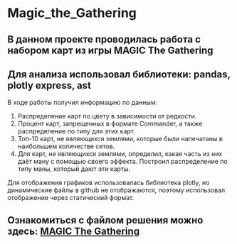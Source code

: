 # Magic_the_Gathering
## В данном проекте проводилась работа с набором карт из игры MAGIC The Gathering

 Для анализа использовал библиотеки:
 pandas, plotly express, ast
 --------------------------
 В ходе работы получил информацию по данным:
 1) Распределение карт по цвету в зависимости от редкости.
 2) Процент карт, запрещенных в формате Commander, а также распределение по типу для этих карт.
 3) Топ-10 карт, не являющихся землями, которые были напечатаны в наибольшем количестве сетов.
 4) Для карт, не являющихся землями, определил, какая часть из них даёт ману с помощью своего эффекта. Построил распределение по типу маны, который дают эти карты. 
 
 Для отображения графиков использовалась библиотека plotly, но динамические файлы в github не отображаются, поэтому использовал отображение через статический формат.

 Ознакомиться с файлом решения можно здесь:
 [MAGIC The Gathering](Test_for_Magic_The_Gathering.ipynb)
  -----------------------------------------

